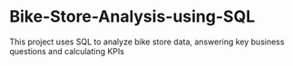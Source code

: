 # Bike-Store-Analysis-using-SQL
This project uses SQL to analyze bike store data, answering key business questions and calculating KPIs
